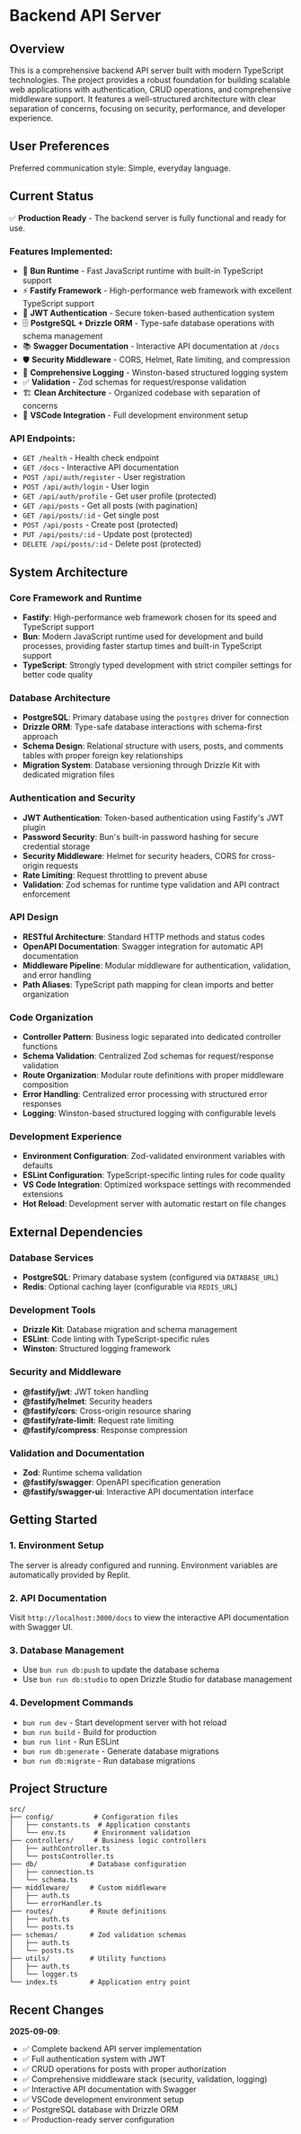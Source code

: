 # Backend API Server

## Overview

This is a comprehensive backend API server built with modern TypeScript technologies. The project provides a robust foundation for building scalable web applications with authentication, CRUD operations, and comprehensive middleware support. It features a well-structured architecture with clear separation of concerns, focusing on security, performance, and developer experience.

## User Preferences

Preferred communication style: Simple, everyday language.

## Current Status

✅ **Production Ready** - The backend server is fully functional and ready for use.

### Features Implemented:
- 🚀 **Bun Runtime** - Fast JavaScript runtime with built-in TypeScript support
- ⚡ **Fastify Framework** - High-performance web framework with excellent TypeScript support
- 🔐 **JWT Authentication** - Secure token-based authentication system
- 🗄️ **PostgreSQL + Drizzle ORM** - Type-safe database operations with schema management
- 📚 **Swagger Documentation** - Interactive API documentation at `/docs`
- 🛡️ **Security Middleware** - CORS, Helmet, Rate limiting, and compression
- 📝 **Comprehensive Logging** - Winston-based structured logging system
- ✅ **Validation** - Zod schemas for request/response validation
- 🏗️ **Clean Architecture** - Organized codebase with separation of concerns
- 🔧 **VSCode Integration** - Full development environment setup

### API Endpoints:
- `GET /health` - Health check endpoint
- `GET /docs` - Interactive API documentation
- `POST /api/auth/register` - User registration
- `POST /api/auth/login` - User login
- `GET /api/auth/profile` - Get user profile (protected)
- `GET /api/posts` - Get all posts (with pagination)
- `GET /api/posts/:id` - Get single post
- `POST /api/posts` - Create post (protected)
- `PUT /api/posts/:id` - Update post (protected)
- `DELETE /api/posts/:id` - Delete post (protected)

## System Architecture

### Core Framework and Runtime
- **Fastify**: High-performance web framework chosen for its speed and TypeScript support
- **Bun**: Modern JavaScript runtime used for development and build processes, providing faster startup times and built-in TypeScript support
- **TypeScript**: Strongly typed development with strict compiler settings for better code quality

### Database Architecture
- **PostgreSQL**: Primary database using the `postgres` driver for connection
- **Drizzle ORM**: Type-safe database interactions with schema-first approach
- **Schema Design**: Relational structure with users, posts, and comments tables with proper foreign key relationships
- **Migration System**: Database versioning through Drizzle Kit with dedicated migration files

### Authentication and Security
- **JWT Authentication**: Token-based authentication using Fastify's JWT plugin
- **Password Security**: Bun's built-in password hashing for secure credential storage
- **Security Middleware**: Helmet for security headers, CORS for cross-origin requests
- **Rate Limiting**: Request throttling to prevent abuse
- **Validation**: Zod schemas for runtime type validation and API contract enforcement

### API Design
- **RESTful Architecture**: Standard HTTP methods and status codes
- **OpenAPI Documentation**: Swagger integration for automatic API documentation
- **Middleware Pipeline**: Modular middleware for authentication, validation, and error handling
- **Path Aliases**: TypeScript path mapping for clean imports and better organization

### Code Organization
- **Controller Pattern**: Business logic separated into dedicated controller functions
- **Schema Validation**: Centralized Zod schemas for request/response validation
- **Route Organization**: Modular route definitions with proper middleware composition
- **Error Handling**: Centralized error processing with structured error responses
- **Logging**: Winston-based structured logging with configurable levels

### Development Experience
- **Environment Configuration**: Zod-validated environment variables with defaults
- **ESLint Configuration**: TypeScript-specific linting rules for code quality
- **VS Code Integration**: Optimized workspace settings with recommended extensions
- **Hot Reload**: Development server with automatic restart on file changes

## External Dependencies

### Database Services
- **PostgreSQL**: Primary database system (configured via `DATABASE_URL`)
- **Redis**: Optional caching layer (configurable via `REDIS_URL`)

### Development Tools
- **Drizzle Kit**: Database migration and schema management
- **ESLint**: Code linting with TypeScript-specific rules
- **Winston**: Structured logging framework

### Security and Middleware
- **@fastify/jwt**: JWT token handling
- **@fastify/helmet**: Security headers
- **@fastify/cors**: Cross-origin resource sharing
- **@fastify/rate-limit**: Request rate limiting
- **@fastify/compress**: Response compression

### Validation and Documentation
- **Zod**: Runtime schema validation
- **@fastify/swagger**: OpenAPI specification generation
- **@fastify/swagger-ui**: Interactive API documentation interface

## Getting Started

### 1. Environment Setup
The server is already configured and running. Environment variables are automatically provided by Replit.

### 2. API Documentation
Visit `http://localhost:3000/docs` to view the interactive API documentation with Swagger UI.

### 3. Database Management
- Use `bun run db:push` to update the database schema
- Use `bun run db:studio` to open Drizzle Studio for database management

### 4. Development Commands
- `bun run dev` - Start development server with hot reload
- `bun run build` - Build for production
- `bun run lint` - Run ESLint
- `bun run db:generate` - Generate database migrations
- `bun run db:migrate` - Run database migrations

## Project Structure

```
src/
├── config/          # Configuration files
│   ├── constants.ts  # Application constants
│   └── env.ts       # Environment validation
├── controllers/     # Business logic controllers
│   ├── authController.ts
│   └── postsController.ts
├── db/             # Database configuration
│   ├── connection.ts
│   └── schema.ts
├── middleware/     # Custom middleware
│   ├── auth.ts
│   └── errorHandler.ts
├── routes/         # Route definitions
│   ├── auth.ts
│   └── posts.ts
├── schemas/        # Zod validation schemas
│   ├── auth.ts
│   └── posts.ts
├── utils/          # Utility functions
│   ├── auth.ts
│   └── logger.ts
└── index.ts        # Application entry point
```

## Recent Changes

**2025-09-09**: 
- ✅ Complete backend API server implementation
- ✅ Full authentication system with JWT
- ✅ CRUD operations for posts with proper authorization
- ✅ Comprehensive middleware stack (security, validation, logging)
- ✅ Interactive API documentation with Swagger
- ✅ VSCode development environment setup
- ✅ PostgreSQL database with Drizzle ORM
- ✅ Production-ready server configuration